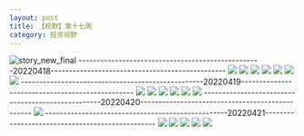 ```yaml
---
layout: post
title: 【视野】第十七周
category: 投资视野
---
```

![story_new_final](http://rab41f8zg.hd-bkt.clouddn.com/img/story_new_final_0322.png)
--------------------------------------------------20220418------------------------------------------------
![](http://rab41f8zg.hd-bkt.clouddn.com/img/factors-220418-1.png)
![](http://rab41f8zg.hd-bkt.clouddn.com/img/factors-220418-2.png)
![](http://rab41f8zg.hd-bkt.clouddn.com/img/factors-220418-3.png)
![](http://rab41f8zg.hd-bkt.clouddn.com/img/factors-220418-4.png)
![](http://rab41f8zg.hd-bkt.clouddn.com/img/factors-220418-5.png)
![](http://rab41f8zg.hd-bkt.clouddn.com/img/factors-220418-6.png)
![](http://rab41f8zg.hd-bkt.clouddn.com/img/factors-220418-7.png)
--------------------------------------------------20220419------------------------------------------------
![](http://rab41f8zg.hd-bkt.clouddn.com/img/factors-220419-1.png)
![](http://rab41f8zg.hd-bkt.clouddn.com/img/factors-220419-2.png)
![](http://rab41f8zg.hd-bkt.clouddn.com/img/factors-220419-3.png)
![](http://rab41f8zg.hd-bkt.clouddn.com/img/factors-220419-4.png)
![](http://rab41f8zg.hd-bkt.clouddn.com/img/factors-220419-5.png)
![](http://rab41f8zg.hd-bkt.clouddn.com/img/factors-220419-6.png)
--------------------------------------------------20220420------------------------------------------------
![](http://ran7ztk3m.hd-bkt.clouddn.com/img/factors-220420-1.png)
--------------------------------------------------20220421------------------------------------------------
![](http://ran7ztk3m.hd-bkt.clouddn.com/img/factors-220421-1.png)
![](http://ran7ztk3m.hd-bkt.clouddn.com/img/factors-220421-2.png)
![](http://ran7ztk3m.hd-bkt.clouddn.com/img/factors-220421-3.png)
![](http://ran7ztk3m.hd-bkt.clouddn.com/img/factors-220421-4.png)
![](http://ran7ztk3m.hd-bkt.clouddn.com/img/factors-220421-5.png)
  




